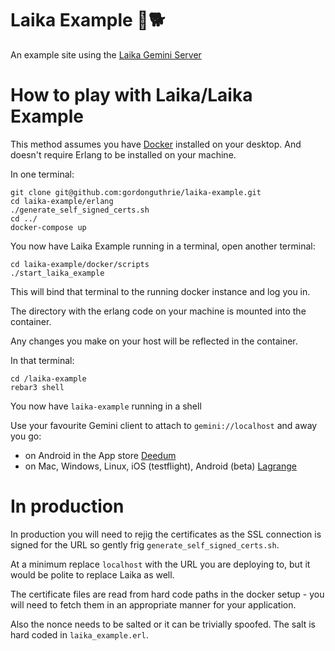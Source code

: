 # Laika Example  🚀🐕

An example site using the [Laika Gemini Server](https://github.com/gordonguthrie/laika.git)

# How to play with Laika/Laika Example

This method assumes you have [Docker](https://www.docker.com/get-started/) installed on your desktop. And doesn't require Erlang to be installed on your machine.

In one terminal:

```
git clone git@github.com:gordonguthrie/laika-example.git
cd laika-example/erlang
./generate_self_signed_certs.sh
cd ../
docker-compose up
```

You now have Laika Example running in a terminal, open another terminal:

```
cd laika-example/docker/scripts
./start_laika_example
```

This will bind that terminal to the running docker instance and log you in.

The directory with the erlang code on your machine is mounted into the container.

Any changes you make on your host will be reflected in the container.

In that terminal:

```
cd /laika-example
rebar3 shell
```

You now have `laika-example` running in a shell

Use your favourite Gemini client to attach to `gemini://localhost` and away you go:
* on Android in the App store [Deedum](https://play.google.com/store/apps/details?id=ca.snoe.deedum&hl=en_GB&gl=US&pli=1)
* on Mac, Windows, Linux, iOS (testflight), Android (beta) [Lagrange](https://gmi.skyjake.fi/lagrange/)

# In production

In production you will need to rejig the certificates as the SSL connection is signed for the URL so gently frig `generate_self_signed_certs.sh`.

At a minimum replace `localhost` with the URL you are deploying to, but it would be polite to replace Laika as well.

The certificate files are read from hard code paths in the docker setup - you will need to fetch them in an appropriate manner for your application.

Also the nonce needs to be salted or it can be trivially spoofed. The salt is hard coded in `laika_example.erl`.

